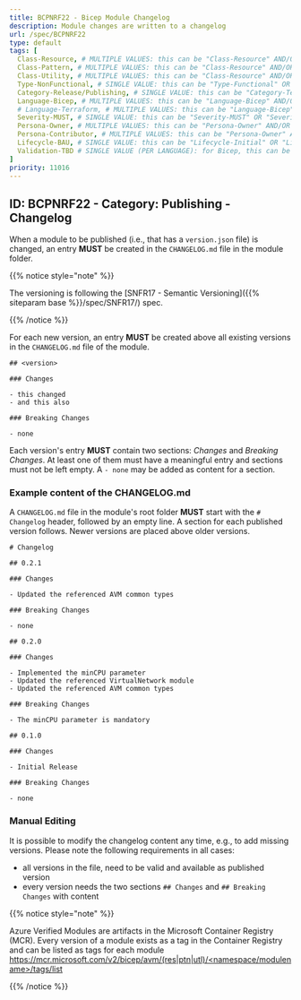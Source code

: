 ```yaml
---
title: BCPNRF22 - Bicep Module Changelog
description: Module changes are written to a changelog
url: /spec/BCPNRF22
type: default
tags: [
  Class-Resource, # MULTIPLE VALUES: this can be "Class-Resource" AND/OR "Class-Pattern" AND/OR "Class-Utility"
  Class-Pattern, # MULTIPLE VALUES: this can be "Class-Resource" AND/OR "Class-Pattern" AND/OR "Class-Utility"
  Class-Utility, # MULTIPLE VALUES: this can be "Class-Resource" AND/OR "Class-Pattern" AND/OR "Class-Utility"
  Type-NonFunctional, # SINGLE VALUE: this can be "Type-Functional" OR "Type-NonFunctional"
  Category-Release/Publishing, # SINGLE VALUE: this can be "Category-Testing" OR "Category-Telemetry" OR "Category-Contribution/Support" OR "Category-Documentation" OR "Category-CodeStyle" OR "Category-Naming/Composition" OR "Category-Inputs/Outputs" OR "Category-Release/Publishing"
  Language-Bicep, # MULTIPLE VALUES: this can be "Language-Bicep" AND/OR "Language-Terraform"
  # Language-Terraform, # MULTIPLE VALUES: this can be "Language-Bicep" AND/OR "Language-Terraform"
  Severity-MUST, # SINGLE VALUE: this can be "Severity-MUST" OR "Severity-SHOULD" OR "Severity-MAY"
  Persona-Owner, # MULTIPLE VALUES: this can be "Persona-Owner" AND/OR "Persona-Contributor"
  Persona-Contributor, # MULTIPLE VALUES: this can be "Persona-Owner" AND/OR "Persona-Contributor"
  Lifecycle-BAU, # SINGLE VALUE: this can be "Lifecycle-Initial" OR "Lifecycle-BAU" OR "Lifecycle-EOL"
  Validation-TBD # SINGLE VALUE (PER LANGUAGE): for Bicep, this can be "Validation-BCP/Manual" OR "Validation-BCP/CI/Informational" OR "Validation-BCP/CI/Enforced" and for Terraform, this can be "Validation-TF/Manual" OR "Validation-TF/CI/Informational" OR "Validation-TF/CI/Enforced"
]
priority: 11016
---
```


## ID: BCPNRF22 - Category: Publishing - Changelog

When a module to be published (i.e., that has a `version.json` file) is changed, an entry **MUST** be created in the `CHANGELOG.md` file in the module folder.

  {{% notice style="note" %}}

  The versioning is following the [SNFR17 - Semantic Versioning]({{% siteparam base %}}/spec/SNFR17/) spec.

  {{% /notice %}}

For each new version, an entry **MUST** be created above all existing versions in the `CHANGELOG.md` file of the module.

```text
## <version>

### Changes

- this changed
- and this also

### Breaking Changes

- none
```

Each version's entry **MUST** contain two sections: *Changes* and *Breaking Changes*. At least one of them must have a meaningful entry and sections must not be left empty. A `- none` may be added as content for a section.

### Example content of the CHANGELOG.md

A `CHANGELOG.md` file in the module's root folder **MUST** start with the `# Changelog` header, followed by an empty line. A section for each published version follows. Newer versions are placed above older versions.

```text
# Changelog

## 0.2.1

### Changes

- Updated the referenced AVM common types

### Breaking Changes

- none

## 0.2.0

### Changes

- Implemented the minCPU parameter
- Updated the referenced VirtualNetwork module
- Updated the referenced AVM common types

### Breaking Changes

- The minCPU parameter is mandatory

## 0.1.0

### Changes

- Initial Release

### Breaking Changes

- none

```

### Manual Editing

It is possible to modify the changelog content any time, e.g., to add missing versions. Please note the following requirements in all cases:

- all versions in the file, need to be valid and available as published version
- every version needs the two sections `## Changes` and `## Breaking Changes` with content

{{% notice style="note" %}}

Azure Verified Modules are artifacts in the Microsoft Container Registry (MCR). Every version of a module exists as a tag in the Container Registry and can be listed as tags for each module [https://mcr.microsoft.com/v2/bicep/avm/(res|ptn|utl)/<namespace/modulename>/tags/list](https://mcr.microsoft.com/v2/bicep/avm/$moduleType/$moduleFolderName/tags/list)

{{% /notice %}}
